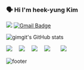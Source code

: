 <!-- ![header](https://capsule-render.vercel.app/api?type=waving&color=auto&height=150&section=header&text=一切唯心造&fontSize=90&) -->
### 🗣 Hi I'm heek-yung Kim

  <a href="https://upsanddowns.tistory.com/"><img src="https://img.shields.io/badge/-Tistory-orange?style=flat-square"/></a>
  [![Gmail Badge](https://img.shields.io/badge/-Gmail-c14438?style=flat-square&logo=Gmail&logoColor=white&link=mailto:hshsnamu0@gmail.com)](mailto:hshsnamu@gmail.com) 

  ![gimgit's GitHub stats](https://github-readme-stats.vercel.app/api?username=gimgit&show_icons=true&theme=radical)

  <img src="https://img.shields.io/badge/Node.js-339933?style=flat&logo=Node.js&logoColor=white">　
  <img src="https://img.shields.io/badge/JavaScript-F7DF1E?style=flat&logo=JavaScript&logoColor=white">　
  <img src="https://img.shields.io/badge/MongoDB-47A248?style=flat&logo=MongoDB&logoColor=white">　
  <img src="https://img.shields.io/badge/MySQL-4479A1?style=flat&logo=MySQL&logoColor=white">　
  <img src="https://img.shields.io/badge/sequelize-4479A1?style=flat-square&logo=sequelize&logoColor=white" style="height : auto; margin-left : 10px; margin-right : 10px;"></a>&nbsp; </br>
</div>

<!--
**gimgit/gimgit** is a ✨ _special_ ✨ repository because its `README.md` (this file) appears on your GitHub profile.

Here are some ideas to get you started:

- 🔭 I’m currently working on ...
- 🌱 I’m currently learning ...
- 👯 I’m looking to collaborate on ...
- 🤔 I’m looking for help with ...
- 💬 Ask me about ...
- 📫 How to reach me: ...
- 😄 Pronouns: ...
- ⚡ Fun fact: ...
-->
![footer](https://capsule-render.vercel.app/api?type=waving&color=auto&height=150&section=footer&text=一切唯心造&fontSize=90&)
